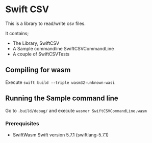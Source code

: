 # Swift CSV

This is a library to read/write csv files.

It contains;
- The Library, SwiftCSV
- A Sample commandline SwiftCSVCommandLine
- A couple of SwiftCSVTests

## Compiling for wasm

Execute `swift build --triple wasm32-unknown-wasi`

## Running the Sample command line

Go to `.build/debug/` and execute `wasmer SwiftCSVCommandLine.wasm`

### Prerequisites

- SwiftWasm Swift version 5.7.1 (swiftlang-5.7.1)

